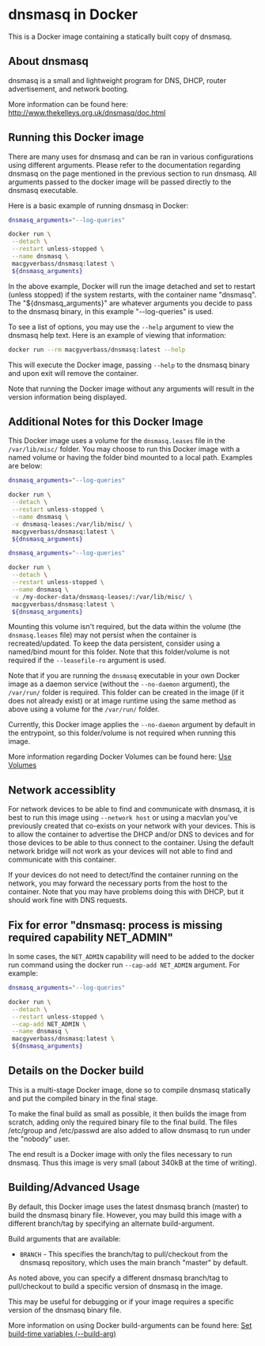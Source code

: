 # dnsmasq in Docker

This is a Docker image containing a statically built copy of dnsmasq.

## About dnsmasq

dnsmasq is a small and lightweight program for DNS, DHCP, router advertisement, and network booting.

More information can be found here: <http://www.thekelleys.org.uk/dnsmasq/doc.html>

## Running this Docker image

There are many uses for dnsmasq and can be ran in various configurations using different arguments.  Please refer to the documentation regarding dnsmasq on the page mentioned in the previous section to run dnsmasq.  All arguments passed to the docker image will be passed directly to the dnsmasq executable.

Here is a basic example of running dnsmasq in Docker:

```bash
dnsmasq_arguments="--log-queries"

docker run \
 --detach \
 --restart unless-stopped \
 --name dnsmasq \
 macgyverbass/dnsmasq:latest \
 ${dnsmasq_arguments}
```

In the above example, Docker will run the image detached and set to restart (unless stopped) if the system restarts, with the container name "dnsmasq".  The "${dnsmasq_arguments}" are whatever arguments you decide to pass to the dnsmasq binary, in this example "--log-queries" is used.

To see a list of options, you may use the `--help` argument to view the dnsmasq help text.  Here is an example of viewing that information:

```bash
docker run --rm macgyverbass/dnsmasq:latest --help
```

This will execute the Docker image, passing `--help` to the dnsmasq binary and upon exit will remove the container.

Note that running the Docker image without any arguments will result in the version information being displayed.

## Additional Notes for this Docker Image

This Docker image uses a volume for the `dnsmasq.leases` file in the `/var/lib/misc/` folder.  You may choose to run this Docker image with a named volume or having the folder bind mounted to a local path.  Examples are below:

```bash
dnsmasq_arguments="--log-queries"

docker run \
 --detach \
 --restart unless-stopped \
 --name dnsmasq \
 -v dnsmasq-leases:/var/lib/misc/ \
 macgyverbass/dnsmasq:latest \
 ${dnsmasq_arguments}
```

```bash
dnsmasq_arguments="--log-queries"

docker run \
 --detach \
 --restart unless-stopped \
 --name dnsmasq \
 -v /my-docker-data/dnsmasq-leases/:/var/lib/misc/ \
 macgyverbass/dnsmasq:latest \
 ${dnsmasq_arguments}
```

Mounting this volume isn't required, but the data within the volume (the `dnsmasq.leases` file) may not persist when the container is recreated/updated.  To keep the data persistent, consider using a named/bind mount for this folder.  Note that this folder/volume is not required if the `--leasefile-ro` argument is used.

Note that if you are running the `dnsmasq` executable in your own Docker image as a daemon service (without the `--no-daemon` argument), the `/var/run/` folder is required.  This folder can be created in the image (if it does not already exist) or at image runtime using the same method as above using a volume for the `/var/run/` folder.

Currently, this Docker image applies the `--no-daemon` argument by default in the entrypoint, so this folder/volume is not required when running this image.

More information regarding Docker Volumes can be found here: [Use Volumes](https://docs.docker.com/storage/volumes/)

## Network accessiblity

For network devices to be able to find and communicate with dnsmasq, it is best to run this image using `--network host` or using a macvlan you've previously created that co-exists on your network with your devices.  This is to allow the container to advertise the DHCP and/or DNS to devices and for those devices to be able to thus connect to the container.  Using the default network bridge will not work as your devices will not able to find and communicate with this container.

If your devices do not need to detect/find the container running on the network, you may forward the necessary ports from the host to the container.  Note that you may have problems doing this with DHCP, but it should work fine with DNS requests.

## Fix for error "dnsmasq: process is missing required capability NET_ADMIN"

In some cases, the `NET_ADMIN` capability will need to be added to the docker run command using the docker run `--cap-add NET_ADMIN` argument.  For example:

```bash
dnsmasq_arguments="--log-queries"

docker run \
 --detach \
 --restart unless-stopped \
 --cap-add NET_ADMIN \
 --name dnsmasq \
 macgyverbass/dnsmasq:latest \
 ${dnsmasq_arguments}
```

## Details on the Docker build

This is a multi-stage Docker image, done so to compile dnsmasq statically and put the compiled binary in the final stage.

To make the final build as small as possible, it then builds the image from scratch, adding only the required binary file to the final build.  The files /etc/group and /etc/passwd are also added to allow dnsmasq to run under the "nobody" user.

The end result is a Docker image with only the files necessary to run dnsmasq.  Thus this image is very small (about 340kB at the time of writing).

## Building/Advanced Usage

By default, this Docker image uses the latest dnsmasq branch (master) to build the dnsmasq binary file.  However, you may build this image with a different branch/tag by specifying an alternate build-argument.

Build arguments that are available:

* `BRANCH` - This specifies the branch/tag to pull/checkout from the dnsmasq repository, which uses the main branch "master" by default.

As noted above, you can specify a different dnsmasq branch/tag to pull/checkout to build a specific version of dnsmasq in the image.

This may be useful for debugging or if your image requires a specific version of the dnsmasq binary file.

More information on using Docker build-arguments can be found here:  [Set build-time variables (--build-arg)](https://docs.docker.com/engine/reference/commandline/build/#set-build-time-variables---build-arg)
